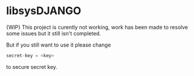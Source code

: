 # libsysDJANGO
{WIP}
This project is curently not working, work has been made to resolve some issues but it still isn't completed. 

But if you still want to use it please change 
```python
secret-key = <key>
```
to secure secret key.
